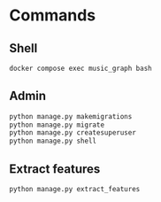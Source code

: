 # Commands

## Shell

```bash
docker compose exec music_graph bash
```

## Admin

```bash
python manage.py makemigrations
python manage.py migrate
python manage.py createsuperuser
python manage.py shell
```


## Extract features

```bash
python manage.py extract_features
```
